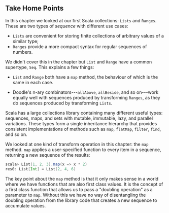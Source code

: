 ## Take Home Points

In this chapter we looked at our first Scala collections: `Lists` and `Ranges`.
These are two types of *sequence* with different use cases:

 - `Lists` are convenient for storing finite collections of
   arbitrary values of a similar type;
 - `Ranges` provide a more compact syntax for regular sequences of numbers.

We didn't cover this in the chapter but
`List` and `Range` have a common supertype, `Seq`.
This explains a few things:

 - `List` and `Range` both have a `map` method,
   the behaviour of which is the same in each case.

 - Doodle's n-ary combinators---`allAbove`, `allBeside`, and so on---work
   equally well with sequences produced by transforming `Ranges`, as they do
   sequences produced by transforming `Lists`.

Scala has a large collections library containing many different useful types:
sequences, maps, and sets with mutable, immutable, lazy, and parallel variations.
These types form a single inheritance hierarchy
that provides consistent implementations of methods such as `map`, `flatMap`,
`filter`, `find`, and so on.

We looked at one kind of transform operation in this chapter: the `map` method.
`map` applies a user-specified function to every item in a sequence,
returning a new sequence of the results:

~~~ scala
scala> List(1, 2, 3).map(x => x * 2)
res0: List[Int] = List(2, 4, 6)
~~~

The key point about the `map` method is that it only makes sense
in a world where we have functions that are also first class values.
It is the concept of a first class function that allows us to pass
a "doubling operation" as a parameter to `map`.
Without this we have no way of disentangling
the doubling operation from the library code that
creates a new sequence to accumulate values.
